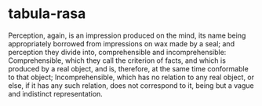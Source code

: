 # tabula-rasa
Perception, again, is an impression produced on the mind, its name being appropriately borrowed from impressions on wax made by a seal; and perception they divide into, comprehensible and incomprehensible: Comprehensible, which they call the criterion of facts, and which is produced by a real object, and is, therefore, at the same time conformable to that object; Incomprehensible, which has no relation to any real object, or else, if it has any such relation, does not correspond to it, being but a vague and indistinct representation.
